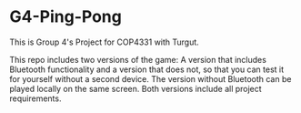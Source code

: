 # G4-Ping-Pong
This is Group 4's Project for COP4331 with Turgut.

This repo includes two versions of the game: A version that includes Bluetooth functionality and a version that does not, so that you can test it for yourself without a second device. The version without Bluetooth can be played locally on the same screen. Both versions include all project requirements.
